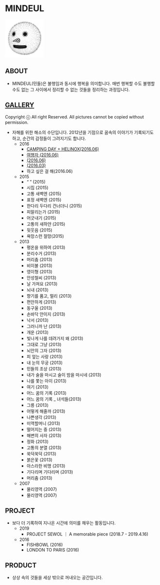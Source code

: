 # MINDEUL
<img src="https://github.com/sehwanjo10/MINDEUL/blob/master/images/MINDEUL.png" width=25% height=25%>

## ABOUT

- MINDEUL(민들)은 불행임과 동시에 행복을 의미합니다. 매번 행복할 수도 불행할 수도 없는 그 사이에서 정리할 수 없는 것들을 정리하는 과정입니다.

## [GALLERY](http://themindeul.tumblr.com/gallery)

Copyright ⓒ All right Reserved. All pictures cannot be copied without permission.

- 자해를 위한 해소의 수단입니다. 2012년을 기점으로 꿈속의 이야기가 기록되기도 하고, 순간의 감정들이 그려지기도 합니다.
  - 2016
    - [CAMPING DAY + HELINOX(2016.06)](https://github.com/sehwanjo10/MINDEUL/blob/master/images/CAMPING%20DAY%20+%20HELINOX.jpg?raw=true)
    - [여행자 (2016.06)](https://github.com/sehwanjo10/MINDEUL/blob/master/images/%EC%97%AC%ED%96%89%EC%9E%90.jpg?raw=true)
    - [(2016.06)](https://github.com/sehwanjo10/MINDEUL/blob/master/images/2018.06.jpg?raw=true)
    - [(2016.03)](https://github.com/sehwanjo10/MINDEUL/blob/master/images/2016.03.jpg?raw=true)
    - 하고 싶은 걸 해(2016.06) 
  - 2015
    - “ ” (2015)
    - 시집 (2015)
    - 고통 새벽엔 (2015)
    - 표정 새벽엔 (2015)
    - 한다리 두다리 건너더니 (2015)
    - 피말리는가 (2015)
    - 어긋내기 (2015)
    - 고통의 새하얀 (2015)
    - 뒷웃음 (2015)
    - 욕망스런 절망(2015)
  - 2013
    - 평온을 위하여 (2013)
    - 분리수거 (2013)
    - 머리춤 (2013)
    - 비이불 (2013)
    - 영이형 (2013)
    - 안성철씨 (2013)
    - 날 가져요 (2013)
    - 뇌내 (2013)
    - 향기를 품고, 멀리 (2013)
    - 편안하게 (2013)
    - 동구울 (2013)
    - 손바닥 안이지 (2013)
    - 낙서 (2013)
    - 그러니까 난 (2013)
    - 개운 (2013)
    - 빛나게 나를 데려가지 왜 (2013)
    - 그대로 그냥 (2013)
    - 뇌안의 그자 (2013)
    - 피 엎는 사랑 (2013)
    - 내 눈의 무궁 (2013)
    - 민들의 조상 (2013)
    - 내가 술을 마시고 술이 밤을 마시네 (2013)
    - 나를 쫓는 아이 (2013)
    - 여기 (2013)
    - 어느 꿈의 기록 (2013)
    - 어느 꿈의 기록 _ 녀석들(2013)
    - 그릉 (2013)
    - 어떻게 해줄까 (2013)
    - 나쁜생각 (2013)
    - 미역할머니 (2013)
    - 떨어지는 중 (2013)
    - 해변의 사자 (2013)
    - 정화 (2013)
    - 고통의 분열 (2013)
    - 쑥덕쑥덕 (2013)
    - 붉은꽃 (2013)
    - 아스라한 비명 (2013)
    - 기다리며 기다리며 (2013)
    - 머리춤 (2013)
  - 2007
    - 물리영역 (2007)
    - 물리영역 (2007)
        
## PROJECT

- 보다 더 기록하여 지나온 시간에 의미를 채우는 활동입니다. 
  - 2019
    - PROJECT SEWOL ｜ A memorable piece (2018.7 - 2019.4.16)
  - 2016
    - FISHBOWL (2016)
    - LONDON TO PARIS (2016)
    
## PRODUCT

- 상상 속의 것들을 세상 밖으로 꺼내오는 공간입니다. 
